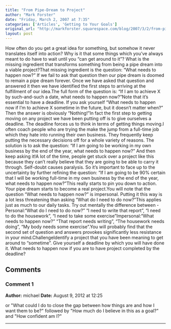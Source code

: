 ```yaml
---
title: "From Pipe-Dream to Project"
author: "Mark Forster"
date: "Friday, March 2, 2007 at 7:35"
categories: ['Articles', 'Getting to Your Goals']
original_url: "http://markforster.squarespace.com/blog/2007/3/2/from-pipe-dream-to-project.html"
layout: post
---
```


How often do you get a great idea for something, but somehow it never translates itself into action? Why is it that some things which you’ve always meant to do have to wait until you “can get around to it”? What is the missing ingredient that transforms something from being a pipe dream into a viable project?That missing ingredient is the question: “What needs to happen now?” If we fail to ask that question then our pipe dream is doomed to remain a pipe dream forever. Once we have asked that question and answered it then we have identified the first steps to arriving at the fulfillment of our idea.The full form of the question is: “If I am to achieve X by such-and-such a date, what needs to happen now?”Note that it’s essential to have a deadline. If you ask yourself “What needs to happen now if I’m to achieve X sometime in the future, but it doesn’t matter when?” Then the answer is obviously “Nothing!”In fact the first step to getting moving on any project we have been putting off is to give ourselves a deadline. The deadline forces us to think in terms of getting things moving.I often coach people who are trying the make the jump from a full-time job which they hate into running their own business. They frequently keep putting the necessary decisions off for a whole variety of reasons. The solution is to ask the question: “If I am going to be working in my own business by the end of the year, what needs to happen now?” And then keep asking it!A lot of the time, people get stuck over a project like this because they can’t really believe that they are going to be able to carry it through. Self-doubt causes paralysis. So it’s important to face up to the uncertainty by further refining the question: “If I am going to be 90% certain that I will be working full-time in my own business by the end of the year, what needs to happen now?”This really starts to pin you down to action. Your pipe dream starts to become a real project.You will note that the question “What needs to happen now?” is impersonal. Putting it this way is a lot less threatening than asking “What do I need to do now?”This applies just as much to our daily tasks. Try out mentally the difference between -Personal:“What do I need to do now?” “I need to write that report”, “I need to do the housework”, “I need to take some exercise”Impersonal:“What needs to happen now?” “That report needs writing”, “The housework needs doing”, “My body needs some exercise”.You will probably find that the second set of question and answers provokes significantly less resistance in your mind.ChallengeIdentify a project that you have been meaning to get around to “sometime”. Give yourself a deadline by which you will have done it. What needs to happen now if you are to have project completed by the deadline?

## Comments

### Comment 1
**Author:** michael
**Date:** August 9, 2012 at 12:25

or "What could I do to close the gap between how things are and how I want them to be?" followed by "How much do I believe in this as a goal?" and "How confident am I?"

---
